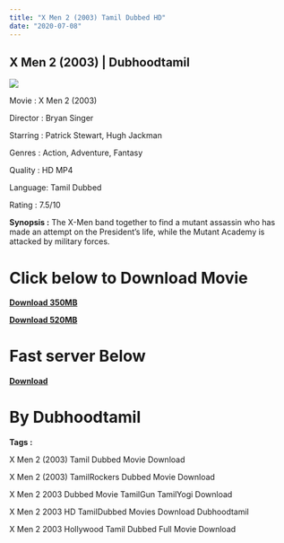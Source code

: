 ```yaml
---
title: "X Men 2 (2003) Tamil Dubbed HD"
date: "2020-07-08"
---
```


## **X Men 2 (2003) | Dubhoodtamil**

[![](https://1.bp.blogspot.com/-S-0Jf1T4xrs/XwL21MmtEjI/AAAAAAAAAMA/qepDucbqxEoMS3G-KfTnTULmTQV1piuOACK4BGAsYHg/w500-h500/2.jpeg)](https://1.bp.blogspot.com/-S-0Jf1T4xrs/XwL21MmtEjI/AAAAAAAAAMA/qepDucbqxEoMS3G-KfTnTULmTQV1piuOACK4BGAsYHg/s960/2.jpeg)

Movie : X Men 2 (2003)

Director : Bryan Singer

Starring : Patrick Stewart, Hugh Jackman

Genres : Action, Adventure, Fantasy

Quality : HD MP4

Language: Tamil Dubbed

Rating : 7.5/10

**Synopsis :** The X-Men band together to find a mutant assassin who has made an attempt on the President’s life, while the Mutant Academy is attacked by military forces.

# Click below to Download Movie

**[Download 350MB](https://oncehelp.com/x-men-2-350mb)**

**[Download 520MB](https://oncehelp.com/x-men-2-519mb)**

# **Fast server Below** 

**[Download](http:/#)**

# By Dubhoodtamil

  

  

  

  

  

**Tags :** 

  

X Men 2 (2003) Tamil Dubbed Movie Download

  

X Men 2 (2003) TamilRockers Dubbed Movie Download

  

X Men 2 2003 Dubbed Movie TamilGun TamilYogi Download

  

X Men 2 2003 HD TamilDubbed Movies Download Dubhoodtamil

  

X Men 2 2003 Hollywood Tamil Dubbed Full Movie Download
